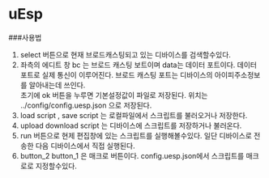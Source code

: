 uEsp
===

###사용법
1. select 버튼으로 현재 브로드캐스팅되고 있는 디바이스를 검색할수있다.
2. 좌측의 에디트 창 bc 는 브로드 캐스팅 보트이며 data는 데이터 포트이다. 데이터 포트로 실제 통신이 이루어진다. 브로드 캐스팅 포트는 디바이스의 아이피주소정보를 알아내는데 쓰인다.<br>
초기에 ok 버튼을 누루면 기본설정값이 파일로 저장된다. 위치는 ../config/config.uesp.json 으로 저장된다.
3. load script , save script 는 로컬파일에서 스크립트를 불러오거나 저장한다.
4. upload download script 는 디바이스에 스크립트를 저장하거나 불러온다. 
5. run 버튼으로 현제 편집창에 있는 스크립트를 실행해볼수있다. 일단 디바이스로 전송한 다음 디바이스에서 직접 실행된다.
6. button_2 button_1 은 매크로 버튼이다. config.uesp.json에서 스크립트를 매크로로 지정할수있다. 